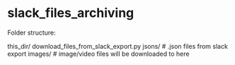 # slack_files_archiving

Folder structure:

this_dir/
  download_files_from_slack_export.py
  jsons/
    # .json files from slack export
  images/
    # image/video files will be downloaded to here
